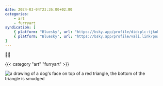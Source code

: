 ```yaml
---
date: 2024-03-04T23:36:00+02:00
categories:
    - art
    - furryart
syndication: [
    { platform: "Bluesky", url: "https://bsky.app/profile/did:plc:tjkokzqdnfzzlaxdjjzzzi5b/post/3kyxlnu46er2l", hidden: true },
    { platform: "Bluesky", url: "https://bsky.app/profile/vali.link/post/3kyxlnu46er2l" }
]
---
```


🔺🐶

{{< category "art" "furryart" >}}

<img class="u-featured" src="/posts/2024-03-04_2336/triangledog.jpg" alt="a drawing of a dog's face on top of a red triangle, the bottom of the triangle is smudged">
